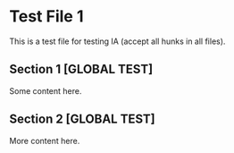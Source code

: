 # Test File 1

This is a test file for testing <leader>IA (accept all hunks in all files).

## Section 1 [GLOBAL TEST]
Some content here.

## Section 2 [GLOBAL TEST]
More content here.